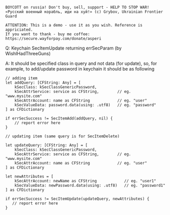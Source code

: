 ```
BOYCOTT on russia! Don't buy, sell, support - HELP TO STOP WAR!
«Русский военный корабль, иди на хуй!» (c) Grybov, Ukrainian Frontier Guard

ATTENTION: This is a demo - use it as you wish. Reference is appriciated.
If you want to thank - buy me coffee: https://secure.wayforpay.com/donate/asperi
```

Q: Keychain SecItemUpdate returning errSecParam (by WishIHadThreeGuns)

A: It should be specified class in query and not data (for update), so, for example, to add/update password in keychain it should be as following

```
// adding item
let addQuery: [CFString: Any] = [
	kSecClass: kSecClassGenericPassword,
	kSecAttrService: service as CFString,        // eg. "www.mysite.com"
	kSecAttrAccount: name as CFString            // eg. "user"
    kSecValueData: password.data(using: .utf8)   // eg. "password"
] as CFDictionary

if errSecSuccess != SecItemAdd(addQuery, nil) { 
    // report error here
}

// updating item (same query is for SecItemDelete)

let updateQuery: [CFString: Any] = [
	kSecClass: kSecClassGenericPassword,
	kSecAttrService: service as CFString,        // eg. "www.mysite.com"
	kSecAttrAccount: name as CFString            // eg. "user"
] as CFDictionary

let newAttributes = [
	kSecAttrAccount: newName as CFString            // eg. "user1"
    kSecValueData: newPassword.data(using: .utf8)   // eg. "password1"
] as CFDictionary

if errSecSuccess != SecItemUpdate(updateQuery, newAttributes) {
   // report error here
}
```
